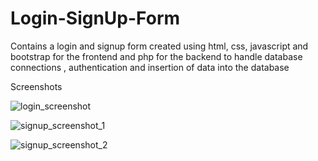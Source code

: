 # Login-SignUp-Form
Contains a login and signup form created using html, css, javascript and bootstrap for the frontend and php for the backend to handle database connections , authentication and insertion of data into the database

Screenshots

![login_screenshot](https://github.com/maingiNatasha/Login-SignUp-Form/assets/144338460/270d456a-d74d-4295-bac9-933820ecac08)

![signup_screenshot_1](https://github.com/maingiNatasha/Login-SignUp-Form/assets/144338460/da50b448-b269-49ec-af7b-e387d8ecf157)

![signup_screenshot_2](https://github.com/maingiNatasha/Login-SignUp-Form/assets/144338460/7ccdedbb-ec1b-4827-bcc6-6504ecb6dcd2)



